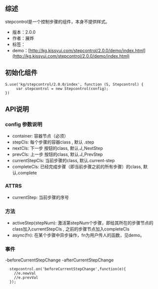 ## 综述

stepcontrol是一个控制步骤的组件，本身不提供样式。

* 版本：2.0.0
* 作者：展烨
* 标签：
* demo：[http://kg.kissyui.com/stepcontrol/2.0.0/demo/index.html](http://kg.kissyui.com/stepcontrol/2.0.0/demo/index.html)

## 初始化组件

    S.use('kg/stepcontrol/2.0.0/index', function (S, Stepcontrol) {
         var stepcontrol = new Stepcontrol(config);
    })

## API说明


### config 参数说明

- container: 容器节点（必须）
- stepCls: 每个步骤的容器class , 默认 .step
- nextCls: 下一步 按钮的class, 默认.J_NextStep
- prevCls: 上一步 按钮的class, 默认.J_PrevStep
- currentStepCls: 当前步骤的class, 默认.current-step
- completeCls: 已经完成步骤（即当前步骤之前的所有步骤）的class, 默认.complete


### ATTRS

- currentStep: 当前步骤的序号

### 方法
- activeStep(stepNum): 激活第stepNum个步骤，即给其所在的步骤节点的class加入currentStepCls , 之前的步骤节点加入completeCls
- async(fn): 在某个步骤中异步操作，fn为用户传人的函数，见demo。

### 事件
-beforeCurrentStepChange
-afterCurrentStepChange

      stepcontrol.on('beforeCurrentStepChange',function(e){
        //e.newVal
        //e.prevVal
      });


